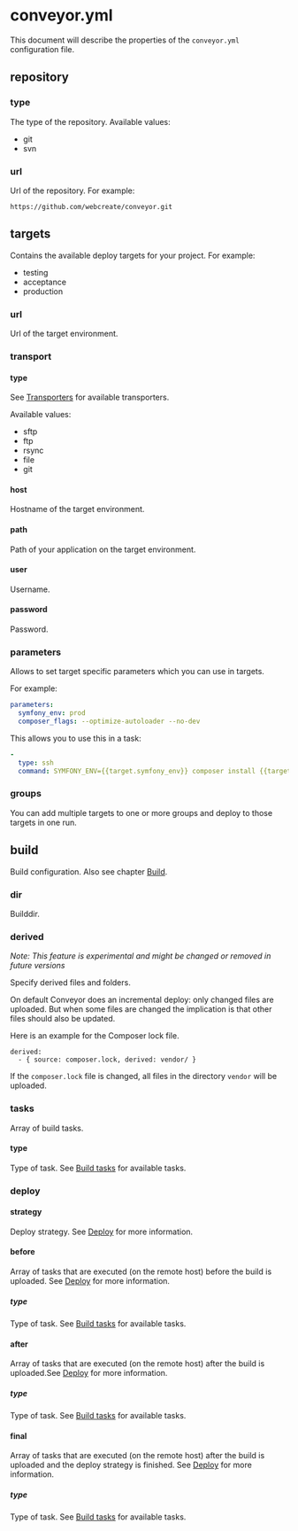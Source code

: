 conveyor.yml
============

This document will describe the properties of the `conveyor.yml` configuration file.

## repository

### type

The type of the repository. Available values:

* git
* svn

### url

Url of the repository. For example:

    https://github.com/webcreate/conveyor.git

## targets

Contains the available deploy targets for your project. For example:

* testing
* acceptance
* production

### url

Url of the target environment.

### transport

#### type

See [Transporters](04-transport.md#transporters) for available transporters.

Available values:

* sftp
* ftp
* rsync
* file
* git

#### host

Hostname of the target environment.

#### path

Path of your application on the target environment.

#### user

Username.

#### password

Password.

### parameters

Allows to set target specific parameters which you can use in targets.

For example:

```yaml
parameters:
  symfony_env: prod
  composer_flags: --optimize-autoloader --no-dev
```

This allows you to use this in a task:

```yaml
-
  type: ssh
  command: SYMFONY_ENV={{target.symfony_env}} composer install {{target.composer_flags}}
```

### groups

You can add multiple targets to one or more groups and deploy to those targets in one run.

## build

Build configuration. Also see chapter [Build](03-build.md).

### dir

Builddir.

### derived

_Note: This feature is experimental and might be changed or removed in future versions_

Specify derived files and folders.

On default Conveyor does an incremental deploy: only changed files are uploaded. But when some
files are changed the implication is that other files should also be updated.

Here is an example for the Composer lock file.

    derived:
      - { source: composer.lock, derived: vendor/ }

If the `composer.lock` file is changed, all files in the directory `vendor` will be uploaded.

### tasks

Array of build tasks.

#### type

Type of task. See [Build tasks](03-build.md#tasks) for available tasks.

### deploy

#### strategy

Deploy strategy. See [Deploy](05-deploy.md#strategy) for more information.

#### before

Array of tasks that are executed (on the remote host) before the build is uploaded. See
[Deploy](05-deploy.md#before) for more information.

##### type

Type of task. See [Build tasks](03-build.md#tasks) for available tasks.

#### after

Array of tasks that are executed (on the remote host) after the build is uploaded.See
[Deploy](05-deploy.md#after) for more information.

##### type

Type of task. See [Build tasks](03-build.md#tasks) for available tasks.

#### final

Array of tasks that are executed (on the remote host) after the build is uploaded and the deploy
strategy is finished. See [Deploy](05-deploy.md#final) for more information.

##### type

Type of task. See [Build tasks](03-build.md#tasks) for available tasks.
